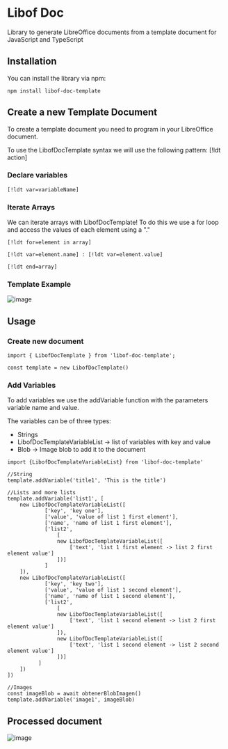 # Libof Doc

Library to generate LibreOffice documents from a template document for JavaScript and TypeScript

## Installation

You can install the library via npm:
```
npm install libof-doc-template
```

## Create a new Template Document

To create a template document you need to program in your LibreOffice document.

To use the LibofDocTemplate syntax we will use the following pattern: [!ldt action]

### Declare variables
```
[!ldt var=variableName]
```

### Iterate Arrays

We can iterate arrays with LibofDocTemplate! To do this we use a for loop and access the values ​​of each element using a "."
```
[!ldt for=element in array]

[!ldt var=element.name] : [!ldt var=element.value]

[!ldt end=array]
```

### Template Example
![image](https://github.com/user-attachments/assets/347e22bc-368d-4b86-b622-f7528335f35a)


## Usage

### Create new document
```
import { LibofDocTemplate } from 'libof-doc-template';

const template = new LibofDocTemplate()
```

### Add Variables

To add variables we use the addVariable function with the parameters variable name and value.

The variables can be of three types: 
- Strings
- LibofDocTemplateVariableList -> list of variables with key and value
- Blob -> Image blob to add it to the document
```
import {LibofDocTemplateVariableList} from 'libof-doc-template'

//String
template.addVariable('title1', 'This is the title')

//Lists and more lists
template.addVariable('list1', [
    new LibofDocTemplateVariableList([
            ['key', 'key one'],
            ['value', 'value of list 1 first element'],
            ['name', 'name of list 1 first element'],
            ['list2', 
                [
                new LibofDocTemplateVariableList([
                    ['text', 'list 1 first element -> list 2 first element value']
                ])]
            ]
    ]),
    new LibofDocTemplateVariableList([
            ['key', 'key two'],
            ['value', 'value of list 1 second element'],
            ['name', 'name of list 1 second element'],
            ['list2', 
                [
                new LibofDocTemplateVariableList([
                    ['text', 'list 1 second element -> list 2 first element value']
                ]),
                new LibofDocTemplateVariableList([
                    ['text', 'list 1 second element -> list 2 second element value']
                ])]
          ]
    ])
])

//Images
const imageBlob = await obtenerBlobImagen()
template.addVariable('image1', imageBlob)
```

## Processed document
![image](https://github.com/user-attachments/assets/7faac1ec-b394-4b12-a573-711c2e22d592)







  
